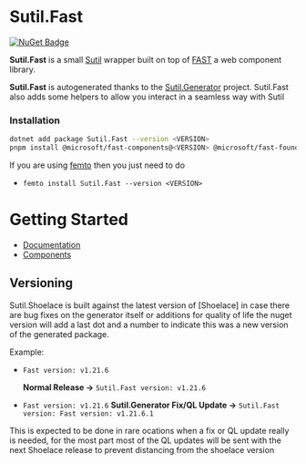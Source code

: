 [Sutil.Generator]: https://github.com/AngelMunoz/Shoelace.Generator
[FAST]: https://fast.design/
[Sutil]: https://davedawkins.github.io/Sutil/
[femto]: https://github.com/Zaid-Ajaj/Femto

# Sutil.Fast
[![NuGet Badge](https://buildstats.info/nuget/Sutil.Fast?includePreReleases=true)](https://www.nuget.org/packages/Sutil.Fast)

**Sutil.Fast** is a small [Sutil] wrapper built on top of [FAST] a web component library.

**Sutil.Fast** is autogenerated thanks to the [Sutil.Generator] project. Sutil.Fast also adds some helpers to allow you interact in a seamless way with Sutil

### Installation

```sh
dotnet add package Sutil.Fast --version <VERSION>
pnpm install @microsoft/fast-components@<VERSION> @microsoft/fast-foundation lodash-es # or npm install @microsoft/shoelace@<VERSION>
```
If you are using [femto] then you just need to do

- `femto install Sutil.Fast --version <VERSION>`

# Getting Started

- [Documentation](#/fast/docs/getting-started)
- [Components](#/fast/docs/components)


## Versioning
Sutil.Shoelace is built against the latest version of [Shoelace] in case there are bug fixes on the generator itself or additions for quality of life the nuget version will add a last dot and a number to indicate this was a new version of the generated package.

Example: 
- `Fast version: v1.21.6`

    **Normal Release ->** `Sutil.Fast version: v1.21.6`

- `Fast version: v1.21.6`
    **Sutil.Generator Fix/QL Update ->** `Sutil.Fast version: Fast version: v1.21.6.1`

This is expected to be done in rare ocations when a fix or QL update really is needed, for the most part most of the QL updates will be sent with the next Shoelace release to prevent distancing from the shoelace version
